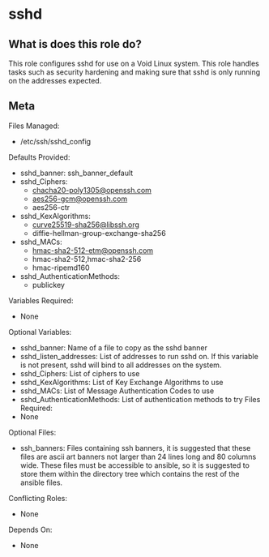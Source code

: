 sshd
====


What is does this role do?
--------------------------

This role configures sshd for use on a Void Linux system.  This role handles tasks such as security hardening and making sure that sshd is only running on the addresses expected.


Meta
----

Files Managed:
  * /etc/ssh/sshd_config

Defaults Provided:
  * sshd_banner: ssh_banner_default
  * sshd_Ciphers:
      - chacha20-poly1305@openssh.com
      - aes256-gcm@openssh.com
      - aes256-ctr
  * sshd_KexAlgorithms:
      - curve25519-sha256@libssh.org
      - diffie-hellman-group-exchange-sha256
  * sshd_MACs:
      - hmac-sha2-512-etm@openssh.com
      - hmac-sha2-512,hmac-sha2-256
      - hmac-ripemd160
  * sshd_AuthenticationMethods:
      - publickey

Variables Required:
  * None

Optional Variables:
  * sshd_banner: Name of a file to copy as the sshd banner
  * sshd_listen_addresses: List of addresses to run sshd on.  If this variable is not present, sshd will bind to all addresses on the system.
  * sshd_Ciphers: List of ciphers to use
  * sshd_KexAlgorithms: List of Key Exchange Algorithms to use
  * sshd_MACs: List of Message Authentication Codes to use
  * sshd_AuthenticationMethods:  List of authentication methods to try
Files Required:
  * None

Optional Files:
  * ssh_banners: Files containing ssh banners, it is suggested that these files are ascii art banners not larger than 24 lines long and 80 columns wide.  These files must be accessible to ansible, so it is suggested to store them within the directory tree which contains the rest of the ansible files.

Conflicting Roles:
  * None

Depends On:
  * None
